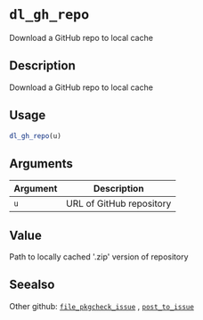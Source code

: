 # `dl_gh_repo`

Download a GitHub repo to local cache


## Description

Download a GitHub repo to local cache


## Usage

```r
dl_gh_repo(u)
```


## Arguments

Argument      |Description
------------- |----------------
`u`     |     URL of GitHub repository


## Value

Path to locally cached '.zip' version of repository


## Seealso

Other github:
 [`file_pkgcheck_issue`](#filepkgcheckissue) ,
 [`post_to_issue`](#posttoissue)


